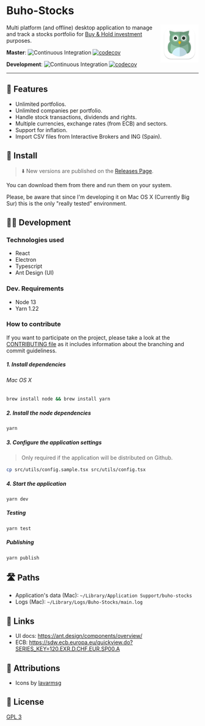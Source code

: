 # Buho-Stocks

<img src="logo.png" align="right"
     alt="Buho-Stocks logo" height="100">

Multi platform (and offline) desktop application to manage and track a stocks portfolio for [Buy & Hold investment](https://en.wikipedia.org/wiki/Buy_and_hold) purposes.


**Master**: ![Continuous Integration](https://github.com/bocabitlabs/buho-stocks/workflows/Continuous%20Integration/badge.svg) [![codecov](https://codecov.io/gh/bocabitlabs/buho-stocks/branch/master/graph/badge.svg)](https://codecov.io/gh/bocabitlabs/buho-stocks)

**Development**: ![Continuous Integration](https://github.com/bocabitlabs/buho-stocks/workflows/Continuous%20Integration/badge.svg?branch=development) [![codecov](https://codecov.io/gh/bocabitlabs/buho-stocks/branch/development/graph/badge.svg)](https://codecov.io/gh/bocabitlabs/buho-stocks)

<hr/>

## 🎁 Features

- Unlimited portfolios.
- Unlimited companies per portfolio.
- Handle stock transactions, dividends and rights.
- Multiple currencies, exchange rates (from ECB) and sectors.
- Support for inflation.
- Import CSV files from Interactive Brokers and ING (Spain).

## 🔧 Install

> ⬇️ New versions are published on the [Releases Page](https://github.com/bocabitlabs/buho-stocks/releases).

You can download them from there and run them on your system.

Please, be aware that since I'm developing it on Mac OS X (Currently Big Sur) this is the only "really tested" environment.

## 🧑‍💻 Development

### Technologies used

- React
- Electron
- Typescript
- Ant Design (UI)

### Dev. Requirements

- Node 13
- Yarn 1.22

### How to contribute

If you want to participate on the project, please take a look at
the [CONTRIBUTING file](/docs/CONTRIBUTING.md) as it includes information about the branching and commit guideliness.

##### 1. Install dependencies

###### Mac OS X

```bash
brew install node && brew install yarn
```

##### 2. Install the node dependencies

```bash
yarn
```

##### 3. Configure the application settings

> Only required if the application will be distributed on Github.

```bash
cp src/utils/config.sample.tsx src/utils/config.tsx
```

##### 4. Start the application

```bash
yarn dev
```

##### Testing

```bash
yarn test
```

##### Publishing

```bash
yarn publish
```

## 🛣 Paths

- Application's data (Mac): `~/Library/Application Support/buho-stocks`
- Logs (Mac): `~/Library/Logs/Buho-Stocks/main.log`

## 🔗 Links

- UI docs: https://ant.design/components/overview/
- ECB: https://sdw.ecb.europa.eu/quickview.do?SERIES_KEY=120.EXR.D.CHF.EUR.SP00.A

## 🙏 Attributions

- Icons by [lavarmsg](https://www.vecteezy.com/members/lavarmsg)

## 📝 License

[GPL 3](LICENSE)

